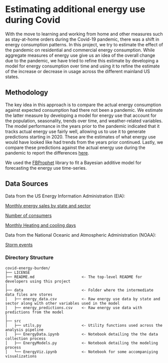 # Estimating additional energy use during Covid

With the move to learning and working from home and other measures such as stay-at-home orders during the Covid-19 pandemic, there was a shift in energy consumption patterns. In this project, we try to estimate the effect of the pandemic on residential and commercial energy consumption. While aggregate measures of energy use give us an idea of the overall change due to the pandemic, we have tried to refine this estimate by developing a model for energy consumption over time and using it to refine the estimate of the increase or decrease in usage across the different mainland US states. 

## Methodology

The key idea in this approach is to compare the actual energy consumption against expected consumption had there not been a pandemic. We estimate the latter measure by developing a model for energy use that account for the population, seasonality, trends over time, and weather-related variables. The model performance in the years prior to the pandemic indicated that it tracks actual energy use fairly well, allowing us to use it to generate predictions starting in 2020. These are the estimates of what energy use would have looked like had trends from the years prior continued. Lastly, we compare these predictions against the actual energy use during the pandemic to report the differences [here](data/energy_data_with_predictions_v2.csv). 

We used the [FBProphet](https://facebook.github.io/prophet/) library to fit a Bayesian additive model for forecasting the energy use time-series.

## Data Sources

Data from the US Energy Information Administration (EIA):

[Monthly energy sales by state and sector](https://www.eia.gov/opendata/qb.php?category=38)

[Number of consumers](https://www.eia.gov/opendata/qb.php?category=1718389)

[Monthly Heating and cooling days](https://www.eia.gov/opendata/qb.php?category=829723)

Data from the National Oceanic and Atmospheric Administration (NOAA):

[Storm events](https://www1.ncdc.noaa.gov/pub/data/swdi/stormevents/csvfiles/)


### Directory Structure

    covid-energy-burden/
    ├── LICENSE
    ├── README.md                     <- The top-level README for developers using this project
    │
    ├── data                          <- Folder where the intermediate data files are stores
    │   ├── energy_data.csv           <- Raw energy use data by state and sector along with other variables used in the model
    │   ├── energy_predictions.csv    <- Raw energy use data with predictions from the model
    │
    ├── src
    │   ├── utils.py                  <- Utility functions used across the analysis pipeline
    │   ├── EnergyData.ipynb          <- Notebook detailing the the data collection process
    │   ├── EnergyModels.py           <- Notebook detailing the modeling process
    │   └── EnergyViz.ipynb           <- Notebook for some accompaniying visualizations
    
